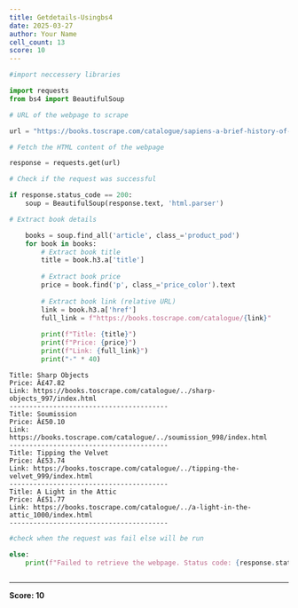 ```yaml
---
title: Getdetails-Usingbs4
date: 2025-03-27
author: Your Name
cell_count: 13
score: 10
---
```


```python
#import neccessery libraries
```


```python
import requests
from bs4 import BeautifulSoup
```


```python
# URL of the webpage to scrape
```


```python
url = "https://books.toscrape.com/catalogue/sapiens-a-brief-history-of-humankind_996/index.html"
```


```python
# Fetch the HTML content of the webpage
```


```python
response = requests.get(url)
```


```python
# Check if the request was successful
```


```python
if response.status_code == 200:
    soup = BeautifulSoup(response.text, 'html.parser')
```


```python
# Extract book details
```


```python
    books = soup.find_all('article', class_='product_pod')
    for book in books:
        # Extract book title
        title = book.h3.a['title']
        
        # Extract book price
        price = book.find('p', class_='price_color').text
        
        # Extract book link (relative URL)
        link = book.h3.a['href']
        full_link = f"https://books.toscrape.com/catalogue/{link}"
        
        print(f"Title: {title}")
        print(f"Price: {price}")
        print(f"Link: {full_link}")
        print("-" * 40)

```

    Title: Sharp Objects
    Price: Â£47.82
    Link: https://books.toscrape.com/catalogue/../sharp-objects_997/index.html
    ----------------------------------------
    Title: Soumission
    Price: Â£50.10
    Link: https://books.toscrape.com/catalogue/../soumission_998/index.html
    ----------------------------------------
    Title: Tipping the Velvet
    Price: Â£53.74
    Link: https://books.toscrape.com/catalogue/../tipping-the-velvet_999/index.html
    ----------------------------------------
    Title: A Light in the Attic
    Price: Â£51.77
    Link: https://books.toscrape.com/catalogue/../a-light-in-the-attic_1000/index.html
    ----------------------------------------



```python
#check when the request was fail else will be run
```


```python
else:
    print(f"Failed to retrieve the webpage. Status code: {response.status_code}")
```


```python

```


---
**Score: 10**

